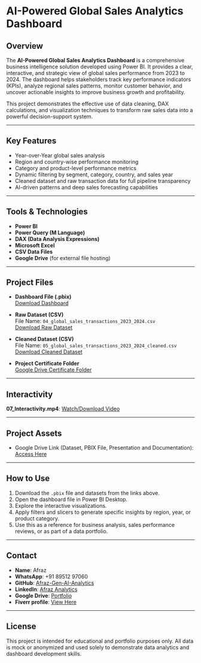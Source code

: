 # AI-Powered Global Sales Analytics Dashboard

## Overview

The **AI-Powered Global Sales Analytics Dashboard** is a comprehensive business intelligence solution developed using Power BI. It provides a clear, interactive, and strategic view of global sales performance from 2023 to 2024. The dashboard helps stakeholders track key performance indicators (KPIs), analyze regional sales patterns, monitor customer behavior, and uncover actionable insights to improve business growth and profitability.

This project demonstrates the effective use of data cleaning, DAX calculations, and visualization techniques to transform raw sales data into a powerful decision-support system.

---

## Key Features

- Year-over-Year global sales analysis
- Region and country-wise performance monitoring
- Category and product-level performance metrics
- Dynamic filtering by segment, category, country, and sales year
- Cleaned dataset and raw transaction data for full pipeline transparency
- AI-driven patterns and deep sales forecasting capabilities

---

## Tools & Technologies

- **Power BI**
- **Power Query (M Language)**
- **DAX (Data Analysis Expressions)**
- **Microsoft Excel**
- **CSV Data Files**
- **Google Drive** (for external file hosting)

---

## Project Files

- **Dashboard File (.pbix)**  
  [Download Dashboard](https://drive.google.com/file/d/1b0BVQoQtjop05W016SUVZvfwenhFDMF4/view?usp=sharing)

- **Raw Dataset (CSV)**  
  File Name: `04_global_sales_transactions_2023_2024.csv`  
  [Download Raw Dataset](https://drive.google.com/file/d/1AyMnboV5D5dI0BNyoHAPT6fvx3z3cmHF/view?usp=sharing)

- **Cleaned Dataset (CSV)**  
  File Name: `05_global_sales_transactions_2023_2024_cleaned.csv`  
  [Download Cleaned Dataset](https://drive.google.com/file/d/13ONeD_HQ6zCyIIDUFI2fh9E92j7PtWrS/view?usp=sharing)

- **Project Certificate Folder**  
  [Google Drive Certificate Folder](https://drive.google.com/drive/folders/1lBIx7cKYP-yPIOULMWFjom5vTqQLgJfd?usp=drive_link)
---

## Interactivity
**07_Interactivity.mp4**: [Watch/Download Video](https://drive.google.com/file/d/1XintVouhK89Ld5TXT2YbWF3TXV-0pNuJ/view?usp=drive_link)

---
## Project Assets

- Google Drive Link (Dataset, PBIX File, Presentation and Documentation):  
[Access Here](https://drive.google.com/drive/folders/1IsQHgJjHwnjWLjZXU6VxiyA1uVQ0zqlg)
---

## How to Use

1. Download the `.pbix` file and datasets from the links above.
2. Open the dashboard file in Power BI Desktop.
3. Explore the interactive visualizations.
4. Apply filters and slicers to generate specific insights by region, year, or product category.
5. Use this as a reference for business analysis, sales performance reviews, or as part of a data portfolio.

---

## Contact

- **Name**: Afraz  
- **WhatsApp**: +91 89512 97060  
- **GitHub**: [Afraz-Gen-AI-Analytics](https://github.com/Afraz-Gen-AI-Analytics)  
- **LinkedIn**: [Afraz Analytics](https://www.linkedin.com/in/afraz-analytics)
- **Google Drive**: [Portfolio](https://drive.google.com/drive/folders/1szbdGJg2_2VrmIE9xfYVot_eu2GqoM3c) 
- **Fiverr profile**: [View Here](https://www.fiverr.com/s/2K8Em6V)
---
## License

This project is intended for educational and portfolio purposes only. All data is mock or anonymized and used solely to demonstrate data analytics and dashboard development skills.


